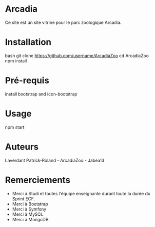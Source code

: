 # Arcadia
Ce site est un site vitrine pour le parc zoologique Arcadia.

# Installation

bash
git clone https://github.com/username/ArcadiaZoo
cd ArcadiaZoo
npm install

# Pré-requis

install bootstrap and icon-bootstrap

# Usage

npm start

# Auteurs

Laverdant Patrick-Roland - ArcadiaZoo - Jabea13

# Remerciements

- Merci à Studi et toutes l'équipe enseignante durant toute la durée du Sprint ECF.
- Merci à Bootstrap
- Merci à Symfony
- Merci à MySQL
- Merci à MongoDB
